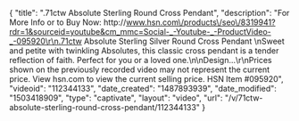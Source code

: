{
    "title": ".71ctw Absolute Sterling Round Cross Pendant",
    "description": "For More Info or to Buy Now: http:\/\/www.hsn.com\/products\/seo\/8319941?rdr=1&sourceid=youtube&cm_mmc=Social-_-Youtube-_-ProductVideo-_-095920\r\n.71ctw  Absolute Sterling Silver Round Cross Pendant \nSweet and petite with twinkling Absolutes, this classic cross pendant is a tender reflection of faith. Perfect for you or a loved one.\n\nDesign...\r\nPrices shown on the previously recorded video may not represent the current price.  View hsn.com to view the current selling price. HSN Item #095920",
    "videoid": "112344133",
    "date_created": "1487893939",
    "date_modified": "1503418909",
    "type": "captivate",
    "layout": "video",
    "url": "\/v\/71ctw-absolute-sterling-round-cross-pendant\/112344133"
}